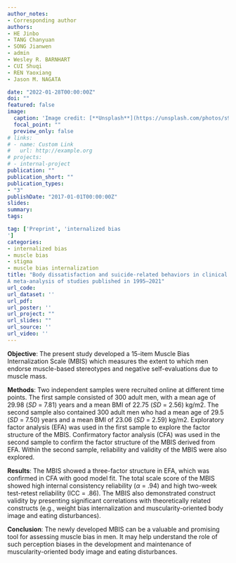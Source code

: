 ```yaml
---
author_notes:
- Corresponding author
authors:
- HE Jinbo
- TANG Chanyuan
- SONG Jianwen
- admin
- Wesley R. BARNHART
- CUI Shuqi
- REN Yaoxiang
- Jason M. NAGATA

date: "2022-01-28T00:00:00Z"
doi: ""
featured: false
image:
  caption: 'Image credit: [**Unsplash**](https://unsplash.com/photos/s9CC2SKySJM)'
  focal_point: ""
  preview_only: false
# links:
# - name: Custom Link
#   url: http://example.org
# projects:
# - internal-project
publication: ""
publication_short: ""
publication_types:
- "3"
publishDate: "2017-01-01T00:00:00Z"
slides: 
summary: 
tags:

tag: ['Preprint', 'internalized bias
']
categories:
- internalized bias
- muscle bias
- stigma
- muscle bias internalization
title: "Body dissatisfaction and suicide-related behaviors in clinical and non-clinical samples:
A meta-analysis of studies published in 1995–2021"
url_code: 
url_dataset: ''
url_pdf: 
url_poster: ''
url_project: ""
url_slides: ""
url_source: ''
url_video: ''
---
```

**Objective**: The present study developed a 15-item Muscle Bias Internalization Scale (MBIS) which measures the extent to which men endorse muscle-based stereotypes and negative self-evaluations due to muscle mass. 


**Methods**: Two independent samples were recruited online at different time points. The first sample consisted of 300 adult men, with a mean age of 29.98 (*SD* = 7.81) years and a mean BMI of 22.75 (*SD* = 2.56) kg/m2. The second sample also contained 300 adult men who had a mean age of 29.5 (*SD* = 7.50) years and a mean BMI of 23.06 (*SD* = 2.59) kg/m2. Exploratory factor analysis (EFA) was used in the first sample to explore the factor structure of the MBIS. Confirmatory factor analysis (CFA) was used in the second sample to confirm the factor structure of the MBIS derived from EFA. Within the second sample, reliability and validity of the MBIS were also explored.


**Results**: The MBIS showed a three-factor structure in EFA, which was confirmed in CFA with good model fit. The total scale score of the MBIS showed high internal consistency reliability (*α* = .94) and high two-week test-retest reliability (ICC = .86). The MBIS also demonstrated construct validity by presenting significant correlations with theoretically related constructs (e.g., weight bias internalization and muscularity-oriented body image and eating disturbances).


**Conclusion**: The newly developed MBIS can be a valuable and promising tool for assessing muscle bias in men. It may help understand the role of such perception biases in the development and maintenance of muscularity-oriented body image and eating disturbances.
